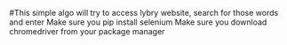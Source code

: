 #This simple algo will try to access lybry website, search for those words and enter
Make sure you pip install selenium 
Make sure you download chromedriver from your package manager
